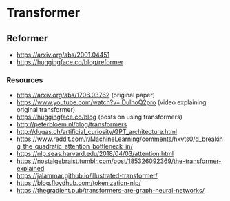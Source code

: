 # Transformer

## Reformer

- https://arxiv.org/abs/2001.04451
- https://huggingface.co/blog/reformer

### Resources

- https://arxiv.org/abs/1706.03762 (original paper)
- https://www.youtube.com/watch?v=iDulhoQ2pro (video explaining original transformer)
- https://huggingface.co/blog (posts on using transformers)
- http://peterbloem.nl/blog/transformers
- http://dugas.ch/artificial_curiosity/GPT_architecture.html
- https://www.reddit.com/r/MachineLearning/comments/hxvts0/d_breaking_the_quadratic_attention_bottleneck_in/
- https://nlp.seas.harvard.edu/2018/04/03/attention.html
- https://nostalgebraist.tumblr.com/post/185326092369/the-transformer-explained
- https://jalammar.github.io/illustrated-transformer/
- https://blog.floydhub.com/tokenization-nlp/
- https://thegradient.pub/transformers-are-graph-neural-networks/
